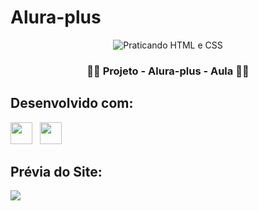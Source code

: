 # Alura-plus

<p align="center"> <img src="https://camo.githubusercontent.com/bc65010b31bd1183ec7d726591b60b34a9ef5168a01e31ad6cfdb2b9413c6ada/68747470733a2f2f696d6775722e636f6d2f4241537a566f702e706e67" alt="Praticando HTML e CSS">

<h3 align="center">👨‍💻 Projeto - Alura-plus - Aula 👨‍💻</h3>

## Desenvolvido com:
<img src="https://img.shields.io/badge/HTML5-E34F26?style=for-the-badge&logo=html5&logoColor=white" widht= 35px; height= 35px> &nbsp;
<img src="https://img.shields.io/badge/CSS3-1572B6?style=for-the-badge&logo=css3&logoColor=white" widht= 35px; height= 35px> &nbsp;

## Prévia do Site:

<img src="https://i.imgur.com/nKUf7MK.png">
